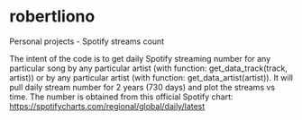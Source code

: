 # robertliono

Personal projects - Spotify streams count

The intent of the code is to get daily Spotify streaming number for any particular song by any particular artist (with function: get_data_track(track, artist)) or by any particular artist (with function: get_data_artist(artist)).
It will pull daily stream number for 2 years (730 days) and plot the streams vs time.
The number is obtained from this official Spotify chart: https://spotifycharts.com/regional/global/daily/latest
